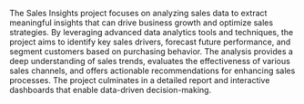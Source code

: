 The Sales Insights project focuses on analyzing sales data to extract meaningful insights that can drive business growth and optimize sales strategies. By leveraging advanced data analytics tools and techniques, the project aims to identify key sales drivers, forecast future performance, and segment customers based on purchasing behavior. The analysis provides a deep understanding of sales trends, evaluates the effectiveness of various sales channels, and offers actionable recommendations for enhancing sales processes. The project culminates in a detailed report and interactive dashboards that enable data-driven decision-making.
